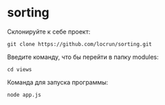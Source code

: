 # sorting

Склонируйте к себе проект:
```
git clone https://github.com/locrun/sorting.git
```


Введите команду, что бы перейти в папку modules:
```
cd views
```

Команда для запуска программы:
```
node app.js
```
